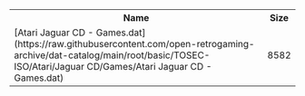 <table>
<tr><th>Name</th><th>Size</th></tr>
<tr><td>[Atari Jaguar CD - Games.dat](https://raw.githubusercontent.com/open-retrogaming-archive/dat-catalog/main/root/basic/TOSEC-ISO/Atari/Jaguar CD/Games/Atari Jaguar CD - Games.dat)</td><td>8582</td></tr>
</table>
